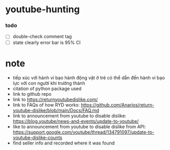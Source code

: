 # youtube-hunting

### todo
+ [ ] double-check comment tag
+ [ ] state clearly error bar is 95% CI

# note
- tiếp xúc với hành vi bạo hành động vật ở trẻ có thể dẫn đến hành vi bạo lực với con người khi trưởng thành
- citation of python package used
- link to github repo
- link to https://returnyoutubedislike.com/ 
- link to FAQs of how RYD works: https://github.com/Anarios/return-youtube-dislike/blob/main/Docs/FAQ.md
- link to announcement from youtube to disable dislike: https://blog.youtube/news-and-events/update-to-youtube/
- like to announcement from youtube to disable dislike from API: https://support.google.com/youtube/thread/134791097/update-to-youtube-dislike-counts
- find seller info and recorded where it was found